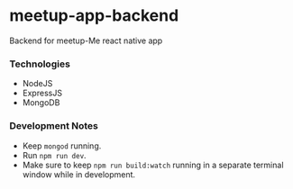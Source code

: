 # meetup-app-backend

Backend for meetup-Me react native app

### Technologies

- NodeJS
- ExpressJS
- MongoDB


### Development Notes
- Keep `mongod` running.
- Run `npm run dev`.
- Make sure to keep `npm run build:watch` running in a separate terminal window while in development.
